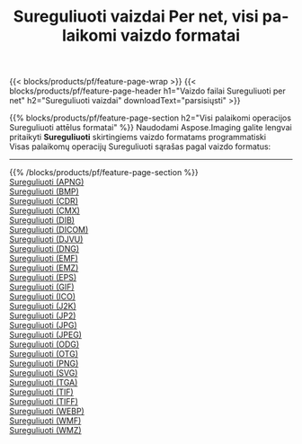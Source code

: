 ﻿---
title: Sureguliuoti vaizdai Per net, visi palaikomi vaizdo formatai 
weight: 3920
url: /lt/net/adjust 
lang: lt
langdirlevel: 2
locales: zh-hans,ja,it,ru,de,es,fr,nl,id,lt,pl,pt,vi,tr,ko,zh-hant,ar,hi,th,sv,cs,uk,he
description: Naudodami Aspose.Imaging galite lengvai sukurti Sureguliuoti vaizdus per net
---

{{< blocks/products/pf/feature-page-wrap >}}
{{< blocks/products/pf/feature-page-header h1="Vaizdo failai Sureguliuoti per net" h2="Sureguliuoti vaizdai" downloadText="parsisiųsti" >}}


{{% blocks/products/pf/feature-page-section  h2="Visi palaikomi operacijos Sureguliuoti attēlus formatai" %}}
Naudodami Aspose.Imaging galite lengvai pritaikyti **Sureguliuoti** skirtingiems vaizdo formatams programmatiski
<br/>
Visas palaikomų operacijų Sureguliuoti sąrašas pagal vaizdo formatus:
<hr/>
{{% /blocks/products/pf/feature-page-section %}}
<div class="container-fluid productfamilypage bg-gray">
    <div class="convertypes bg-gray agp-content section">
        <div class="container">
		<div class="row other-converters">
		    <div class='col-md-2 other-converter remove-lp remove-rp'><a href="/imaging/lt/net/adjust/apng" >Sureguliuoti (APNG)</a></div><div class='col-md-2 other-converter remove-lp remove-rp'><a href="/imaging/lt/net/adjust/bmp" >Sureguliuoti (BMP)</a></div><div class='col-md-2 other-converter remove-lp remove-rp'><a href="/imaging/lt/net/adjust/cdr" >Sureguliuoti (CDR)</a></div><div class='col-md-2 other-converter remove-lp remove-rp'><a href="/imaging/lt/net/adjust/cmx" >Sureguliuoti (CMX)</a></div><div class='col-md-2 other-converter remove-lp remove-rp'><a href="/imaging/lt/net/adjust/dib" >Sureguliuoti (DIB)</a></div><div class='col-md-2 other-converter remove-lp remove-rp'><a href="/imaging/lt/net/adjust/dicom" >Sureguliuoti (DICOM)</a></div><div class='col-md-2 other-converter remove-lp remove-rp'><a href="/imaging/lt/net/adjust/djvu" >Sureguliuoti (DJVU)</a></div><div class='col-md-2 other-converter remove-lp remove-rp'><a href="/imaging/lt/net/adjust/dng" >Sureguliuoti (DNG)</a></div><div class='col-md-2 other-converter remove-lp remove-rp'><a href="/imaging/lt/net/adjust/emf" >Sureguliuoti (EMF)</a></div><div class='col-md-2 other-converter remove-lp remove-rp'><a href="/imaging/lt/net/adjust/emz" >Sureguliuoti (EMZ)</a></div><div class='col-md-2 other-converter remove-lp remove-rp'><a href="/imaging/lt/net/adjust/eps" >Sureguliuoti (EPS)</a></div><div class='col-md-2 other-converter remove-lp remove-rp'><a href="/imaging/lt/net/adjust/gif" >Sureguliuoti (GIF)</a></div><div class='col-md-2 other-converter remove-lp remove-rp'><a href="/imaging/lt/net/adjust/ico" >Sureguliuoti (ICO)</a></div><div class='col-md-2 other-converter remove-lp remove-rp'><a href="/imaging/lt/net/adjust/j2k" >Sureguliuoti (J2K)</a></div><div class='col-md-2 other-converter remove-lp remove-rp'><a href="/imaging/lt/net/adjust/jp2" >Sureguliuoti (JP2)</a></div><div class='col-md-2 other-converter remove-lp remove-rp'><a href="/imaging/lt/net/adjust/jpg" >Sureguliuoti (JPG)</a></div><div class='col-md-2 other-converter remove-lp remove-rp'><a href="/imaging/lt/net/adjust/jpeg" >Sureguliuoti (JPEG)</a></div><div class='col-md-2 other-converter remove-lp remove-rp'><a href="/imaging/lt/net/adjust/odg" >Sureguliuoti (ODG)</a></div><div class='col-md-2 other-converter remove-lp remove-rp'><a href="/imaging/lt/net/adjust/otg" >Sureguliuoti (OTG)</a></div><div class='col-md-2 other-converter remove-lp remove-rp'><a href="/imaging/lt/net/adjust/png" >Sureguliuoti (PNG)</a></div><div class='col-md-2 other-converter remove-lp remove-rp'><a href="/imaging/lt/net/adjust/svg" >Sureguliuoti (SVG)</a></div><div class='col-md-2 other-converter remove-lp remove-rp'><a href="/imaging/lt/net/adjust/tga" >Sureguliuoti (TGA)</a></div><div class='col-md-2 other-converter remove-lp remove-rp'><a href="/imaging/lt/net/adjust/tif" >Sureguliuoti (TIF)</a></div><div class='col-md-2 other-converter remove-lp remove-rp'><a href="/imaging/lt/net/adjust/tiff" >Sureguliuoti (TIFF)</a></div><div class='col-md-2 other-converter remove-lp remove-rp'><a href="/imaging/lt/net/adjust/webp" >Sureguliuoti (WEBP)</a></div><div class='col-md-2 other-converter remove-lp remove-rp'><a href="/imaging/lt/net/adjust/wmf" >Sureguliuoti (WMF)</a></div><div class='col-md-2 other-converter remove-lp remove-rp'><a href="/imaging/lt/net/adjust/wmz" >Sureguliuoti (WMZ)</a></div>
                </div>
        </div>
    </div>
</div>
<br/>
